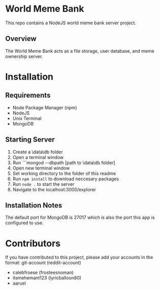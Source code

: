 # World Meme Bank
This repo contains a NodeJS world meme bank server project.

## Overview
The World Meme Bank acts as a file storage, user database, and meme ownership server.

# Installation
## Requirements
* Node Package Manager (npm)
* NodeJS
* Unix Terminal
* MongoDB

## Starting Server
1. Create a \data\db folder
1. Open a terminal window
1. Run ```mongod --dbpath [path to \data\db folder]
1. Open new terminal window
1. Set working directory to the folder of this readme
1. Run ```npm install``` to download neccesary packages
1. Run ```node .``` to start the server
1. Navigate to the localhost:3000/explorer

## Installation Notes
The default port for MongoDB is 27017 which is also the port this app is configured to use.

# Contributors
If you have contributed to this project, please add your accounts in the format: git-account (reddit-account)
* calebfroese (frosteesnoman)
* itsmehemant123 (lyricballoon80)
* aaruel
